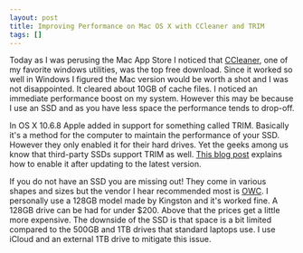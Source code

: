 ```yaml
---
layout: post
title: Improving Performance on Mac OS X with CCleaner and TRIM
tags: []
---
```

Today as I was perusing the Mac App Store I noticed that <a href="http://www.piriform.com/ccleaner">CCleaner</a>, one of my favorite windows utilities, was the top free download. Since it worked so well in Windows I figured the Mac version would be worth a shot and I was not disappointed. It cleared about 10GB of cache files. I noticed an immediate performance boost on my system. However this may be because I use an SSD and as you have less space the performance tends to drop-off.

In OS X 10.6.8 Apple added in support for something called TRIM. Basically it's a method for the computer to maintain the performance of your SSD. However they only enabled it for their hard drives. Yet the geeks among us know that third-party SSDs support TRIM as well. <a href="http://digitaldj.net/2011/07/21/trim-enabler-for-lion/">This blog post</a> explains how to enable it after updating to the latest version.

If you do not have an SSD you are missing out! They come in various shapes and sizes but the vendor I hear recommended most is <a href="http://www.macsales.com/">OWC</a>. I personally use a 128GB model made by Kingston and it's worked fine. A 128GB drive can be had for under $200. Above that the prices get a little more expensive. The downside of the SSD is that space is a bit limited compared to the 500GB and 1TB drives that standard laptops use. I use iCloud and an external 1TB drive to mitigate this issue.
